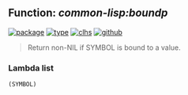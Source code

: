 ## Function: ***common-lisp:boundp***
[![package](https://img.shields.io/badge/Package-COMMON--LISP-5f9ea0.svg?style=social&colorA=999999)](../) [![type](https://img.shields.io/badge/Type-Function-5f9ea0.svg?style=social&colorA=999999)](../#function) [![clhs](https://img.shields.io/badge/CLHS-BOUNDP-5f9ea0.svg?style=social&colorA=999999)](http://www.lispworks.com/documentation/HyperSpec/Body/f_boundp.htm) [![github](https://img.shields.io/badge/GitHub-View_the_source-5f9ea0.svg?style=social&colorA=999999&logo=github)](https://github.com/sbcl/sbcl/blob/master/src/code/symbol.lisp/) 

> Return non-NIL if SYMBOL is bound to a value.

### Lambda list
```
(SYMBOL)
```
